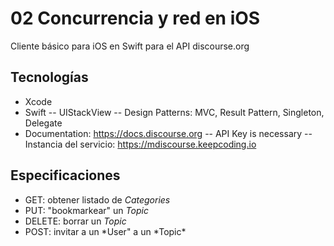 # 02 Concurrencia y red en iOS

Cliente básico para iOS en Swift para el API discourse.org

## Tecnologías

- Xcode
- Swift
  -- UIStackView
  -- Design Patterns: MVC, Result Pattern, Singleton, Delegate
- Documentation: https://docs.discourse.org
  -- API Key is necessary
  -- Instancia del servicio: https://mdiscourse.keepcoding.io

## Especificaciones

- GET: obtener listado de _Categories_
- PUT: "bookmarkear" un _Topic_
- DELETE: borrar un _Topic_
- POST: invitar a un *User" a un *Topic\*
